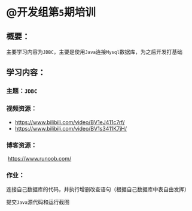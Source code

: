 # @开发组第`5`期培训

## 概要：

主要学习内容为`JDBC`，主要是使用`Java`连接`Mysql`数据库，为之后开发打基础

## 学习内容：

### 主题：`JDBC`

### 视频资源：

- https://www.bilibili.com/video/BV1eJ411c7rf/
- https://www.bilibili.com/video/BV1s3411K7jH/

### 博客资源：

​	https://www.runoob.com/

### 作业：

连接自己数据库的代码，并执行增删改查语句（根据自己数据库中表自由发挥）

提交`Java`源代码和运行截图